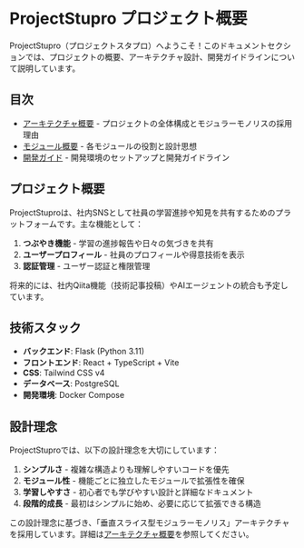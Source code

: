 # ProjectStupro プロジェクト概要

ProjectStupro（プロジェクトスタプロ）へようこそ！このドキュメントセクションでは、プロジェクトの概要、アーキテクチャ設計、開発ガイドラインについて説明しています。

## 目次

- [アーキテクチャ概要](./architecture.md) - プロジェクトの全体構成とモジュラーモノリスの採用理由
- [モジュール概要](./modules.md) - 各モジュールの役割と設計思想
- [開発ガイド](./developer_guide.md) - 開発環境のセットアップと開発ガイドライン

## プロジェクト概要

ProjectStuproは、社内SNSとして社員の学習進捗や知見を共有するためのプラットフォームです。主な機能として：

1. **つぶやき機能** - 学習の進捗報告や日々の気づきを共有
2. **ユーザープロフィール** - 社員のプロフィールや得意技術を表示
3. **認証管理** - ユーザー認証と権限管理

将来的には、社内Qiita機能（技術記事投稿）やAIエージェントの統合も予定しています。

## 技術スタック

- **バックエンド**: Flask (Python 3.11)
- **フロントエンド**: React + TypeScript + Vite
- **CSS**: Tailwind CSS v4
- **データベース**: PostgreSQL
- **開発環境**: Docker Compose

## 設計理念

ProjectStuproでは、以下の設計理念を大切にしています：

1. **シンプルさ** - 複雑な構造よりも理解しやすいコードを優先
2. **モジュール性** - 機能ごとに独立したモジュールで拡張性を確保
3. **学習しやすさ** - 初心者でも学びやすい設計と詳細なドキュメント
4. **段階的成長** - 最初はシンプルに始め、必要に応じて拡張できる構造

この設計理念に基づき、「垂直スライス型モジュラーモノリス」アーキテクチャを採用しています。詳細は[アーキテクチャ概要](./architecture.md)を参照してください。
